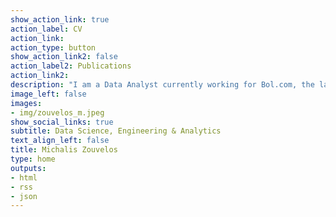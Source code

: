 ```yaml
---
show_action_link: true
action_label: CV
action_link: 
action_type: button
show_action_link2: false
action_label2: Publications
action_link2: 
description: "I am a Data Analyst currently working for Bol.com, the largest online retailer in the Netherlands. My focus revolves around Data Analytics, Data Engineering and Machine Learning. I have experience in a wide spectrum of Data Science workflows, from creating robust data pipelines, to data visualization and automated reporting, as well as, building and deploying machine learning models."
image_left: false
images: 
- img/zouvelos_m.jpeg
show_social_links: true
subtitle: Data Science, Engineering & Analytics
text_align_left: false
title: Michalis Zouvelos
type: home
outputs:
- html
- rss
- json
---
```

